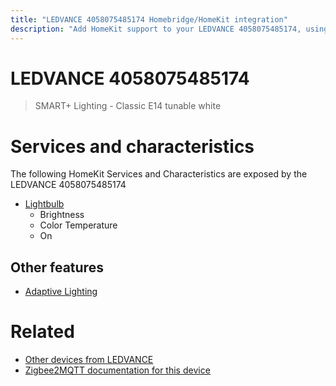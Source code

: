 ```yaml
---
title: "LEDVANCE 4058075485174 Homebridge/HomeKit integration"
description: "Add HomeKit support to your LEDVANCE 4058075485174, using Homebridge, Zigbee2MQTT and homebridge-z2m."
---
```

<!---
This file has been GENERATED using src/docgen/docgen.ts
DO NOT EDIT THIS FILE MANUALLY!
-->
# LEDVANCE 4058075485174
> SMART+ Lighting - Classic E14 tunable white


# Services and characteristics
The following HomeKit Services and Characteristics are exposed by
the LEDVANCE 4058075485174

* [Lightbulb](../../light.md)
  * Brightness
  * Color Temperature
  * On


## Other features
* [Adaptive Lighting](../../light.md)


# Related
* [Other devices from LEDVANCE](../index.md#ledvance)
* [Zigbee2MQTT documentation for this device](https://www.zigbee2mqtt.io/devices/4058075485174.html)